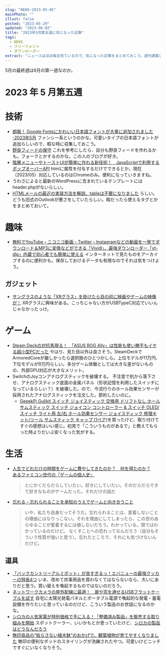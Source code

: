 ```yaml
---
slug: "NEWS-2023-05-05"
mainPhoto: ""
illust: false
posted: "2023-05-29"
updated: "2023-06-02"
title: "2023年5月第五週に気になった記事"
tags:
  - NEWS
  - フリーフォント
  - ダウンローダー
extract: "ニュースはほぼ毎日見ているので、気になった記事をまとめておこう。週刊連載したい。"
---
```


5月の最終週は6月の第一週なのか。

# 2023 年 5 月第五週

# 技術
- [朗報！ Google Fontsにかわいい日本語フォントが大量に追加されました -2023年5月](https://coliss.com/articles/build-websites/operation/work/added-to-google-fonts-202305.html)
  ファンシー系というのかな。可愛いタイプの日本語フォントが追加らしいので、暇な時に収集しておこう。
- [野良フィードの保守](https://r7kamura.com/articles/2023-05-29-weneedfeed)
  これを参考にしたら、自分も野良フィードを作れるかも。フォークとかするのかな。この人のブログが好き。
- [階層メニューやトーストUIが簡単に作れる新技術！　JavaScriptで利用するポップオーバーAPI](https://ics.media/entry/230530/#%E5%AF%BE%E5%BF%9C%E3%83%96%E3%83%A9%E3%82%A6%E3%82%B6)
  htmlに属性を付与するだけでできるとか。現在（2023/05）対応しているのはChromeのみ。便利になっていきますね。
- うわさによると最新のWordPressに含まれているテンプレートにはheader.phpがないらしい。
- [HTMLメールの最近の実装方法を解説、tableは不要になりました](https://coliss.com/articles/build-websites/operation/work/modern-html-email-tables-no-longer-required.html)
  らしい。どうも旧式のOutlookが悪さをしていたらしい。暇だったら使えるタグとかをまとめておいて。

# 趣味
- [無料でYouTube・ニコニコ動画・Twitter・Instagramなどの動画を一発でダウンロード＆MP3に変換などができる「Vividl」、最強ダウンローダー「yt-dlp」内蔵で初心者でも簡単に使える](https://gigazine.net/news/20230528-vividl-yt-dlp-video-downloader/)
  インターネットで見たものをアーカイブするのに便利かも。保存しておけるデータも有限なのでそれは気をつけよう。
## ガジェット
- [サングラスのような「XRグラス」を掛けたら目の前に映画やゲームの映像が！](https://www.goodspress.jp/news/533590/2/)
  XRグラスに興味がある。こっちじゃない方がUSBTypeC対応でいいんじゃなかったっけ。

# ゲーム
- [Steam Deckの対抗馬現る！　「ASUS ROG Ally」は性能も使い勝手もイケる超小型PCだった](https://www.itmedia.co.jp/pcuser/articles/2305/29/news087_3.html)
  やはり、見た目以外は良さそう。SteamDeckでArmoredCoreが厳しかったら選択肢のひとつかしら。上位モデルが11万円、下位モデルが9万円らしい。多分ゲーム体験としては大きな差がないものの、外部GPU対応が大きなメリット。
- SwitchのJoyコンアナログスティックを破壊する。
  不注意で机から落下させ、アナログスティック底面の金属パネル（形状記憶を利用したスイッチになっているらしい？）を破壊した。ので、今流行りのホール効果センサーが採用されたアナログスティックを注文した。節約したいのに。
  - [GeeekPi Gulikit スイッチ ジョイスティック 交換用 ドリフトなし ホール サムスティック スイッチ ジョイコン コントローラー & スイッチ OLED/スイッチ ライト用 左/右 ホール効果センサー ジョイスティック 修理キット/ツール サムスティック キャップ (1ペア)](https://www.amazon.co.jp/gp/product/B0BXX3VPMZ/ref=ppx_yo_dt_b_asin_title_o01_s00?ie=UTF8&psc=1)を買ったけど、取り付けてすぐの感想はいい感じ。初見で「こういうものがあるで」と教えてもらった時よりだいぶ安くなった気がする。

# 生活
- [人生でどれだけの時間をゲームに費やしてきたのか？　何を得たのか？](https://goldhead.hatenablog.com/entry/2023/05/29/231009)  
  [あるファミコン世代の『ゲームの個人史』](https://blog.tinect.jp/?p=81989)  
  > とにかくだらだらしていたい。好きにしていたい。そのだらだらできて好きなものがゲームだった。それだけの話だ
- [忘れる・忘れられることを承知のうえでゲームと向き合うこと](https://p-shirokuma.hatenadiary.com/entry/20230530/1685426400)
  > いや、私たち自身だってそうだ。忘れられることは、愛着しないことの理由にはなりっこない。それを理由にしてしまったら、この世のあらゆることが愛着するには値しないだろう。わかっている。頭ではわかっているのだけど。
  なくすことへの恐れってなんだろう（自分もそういう性質が強いと思う）。忘れたところで、それにも気づけないんだけど。

## 道具
- [「バックカントリーアルミポット」が良すぎるっ！エバニューの最強クッカーの特長4つ](https://www.bepal.net/archives/313618)
  いま、改めて炊事用品を買わなくてはならないなら、大いにありだと思う。買い替えを喚起するものではないのだろう。
- [ネットワークカメラの屋外配線に最適！　扉や窓を通せるUSBフラットケーブルを試す](https://www.itmedia.co.jp/pcuser/articles/2305/30/news109.html)
  自宅に太陽光発電パネルとポータブル電源で喚起的な発電・蓄電設備を作りたいと思っているのだけど、こういう製品のお世話になるのかな。
- [シロカの人気家電が特別価格で手に入る！「整備済み製品」を販売する取り組みを開始](https://www.bepal.net/archives/318828)
  スポットクーラー、いいかもとか思っていたけど、[シロカの製品はどうなんだろう](https://store.siroca.jp/products/sy-d151re)
- [無印良品の“枯らさない植木鉢”のおかげで、観葉植物が育てやすくなりました](https://www.gizmodo.jp/2023/06/muji-ueki.html)
  無印の便利なポッドのスタイリングが洗練されたやつ。可愛いけどニッチですぐにいなくなりそう。
